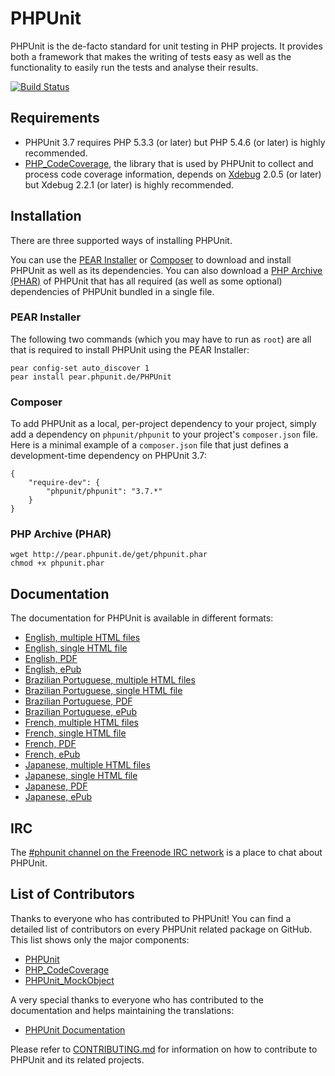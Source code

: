 # PHPUnit

PHPUnit is the de-facto standard for unit testing in PHP projects. It provides both a framework that makes the writing of tests easy as well as the functionality to easily run the tests and analyse their results.

[![Build Status](https://travis-ci.org/sebastianbergmann/phpunit.png?branch=3.7)](https://travis-ci.org/sebastianbergmann/phpunit)

## Requirements

* PHPUnit 3.7 requires PHP 5.3.3 (or later) but PHP 5.4.6 (or later) is highly recommended.
* [PHP_CodeCoverage](http://github.com/sebastianbergmann/php-code-coverage), the library that is used by PHPUnit to collect and process code coverage information, depends on [Xdebug](http://xdebug.org/) 2.0.5 (or later) but Xdebug 2.2.1 (or later) is highly recommended.

## Installation

There are three supported ways of installing PHPUnit.

You can use the [PEAR Installer](http://pear.php.net/manual/en/guide.users.commandline.cli.php) or [Composer](http://getcomposer.org/) to download and install PHPUnit as well as its dependencies. You can also download a [PHP Archive (PHAR)](http://php.net/phar) of PHPUnit that has all required (as well as some optional) dependencies of PHPUnit bundled in a single file.

### PEAR Installer

The following two commands (which you may have to run as `root`) are all that is required to install PHPUnit using the PEAR Installer:

    pear config-set auto_discover 1
    pear install pear.phpunit.de/PHPUnit

### Composer

To add PHPUnit as a local, per-project dependency to your project, simply add a dependency on `phpunit/phpunit` to your project's `composer.json` file. Here is a minimal example of a `composer.json` file that just defines a development-time dependency on PHPUnit 3.7:

    {
        "require-dev": {
            "phpunit/phpunit": "3.7.*"
        }
    }

### PHP Archive (PHAR)

    wget http://pear.phpunit.de/get/phpunit.phar
    chmod +x phpunit.phar

## Documentation

The documentation for PHPUnit is available in different formats:

* [English, multiple HTML files](http://www.phpunit.de/manual/3.7/en/index.html)
* [English, single HTML file](http://www.phpunit.de/manual/3.7/en/phpunit-book.html)
* [English, PDF](http://www.phpunit.de/manual/3.7/en/phpunit-book.pdf)
* [English, ePub](http://www.phpunit.de/manual/3.7/en/phpunit-book.epub)
* [Brazilian Portuguese, multiple HTML files](http://www.phpunit.de/manual/3.7/pt_br/index.html)
* [Brazilian Portuguese, single HTML file](http://www.phpunit.de/manual/3.7/pt_br/phpunit-book.html)
* [Brazilian Portuguese, PDF](http://www.phpunit.de/manual/3.7/pt_br/phpunit-book.pdf)
* [Brazilian Portuguese, ePub](http://www.phpunit.de/manual/3.7/pt_br/phpunit-book.epub)
* [French, multiple HTML files](http://www.phpunit.de/manual/3.7/fr/index.html)
* [French, single HTML file](http://www.phpunit.de/manual/3.7/fr/phpunit-book.html)
* [French, PDF](http://www.phpunit.de/manual/3.7/fr/phpunit-book.pdf)
* [French, ePub](http://www.phpunit.de/manual/3.7/fr/phpunit-book.epub)
* [Japanese, multiple HTML files](http://www.phpunit.de/manual/3.7/ja/index.html)
* [Japanese, single HTML file](http://www.phpunit.de/manual/3.7/ja/phpunit-book.html)
* [Japanese, PDF](http://www.phpunit.de/manual/3.7/ja/phpunit-book.pdf)
* [Japanese, ePub](http://www.phpunit.de/manual/3.7/ja/phpunit-book.epub)

## IRC

The [#phpunit channel on the Freenode IRC network](irc://irc.freenode.net/phpunit) is a place to chat about PHPUnit.

## List of Contributors

Thanks to everyone who has contributed to PHPUnit! You can find a detailed list of contributors on every PHPUnit related package on GitHub. This list shows only the major components:

* [PHPUnit](https://github.com/sebastianbergmann/phpunit/graphs/contributors)
* [PHP_CodeCoverage](https://github.com/sebastianbergmann/php-code-coverage/graphs/contributors)
* [PHPUnit_MockObject](https://github.com/sebastianbergmann/phpunit-mock-objects/graphs/contributors)

A very special thanks to everyone who has contributed to the documentation and helps maintaining the translations:

* [PHPUnit Documentation](https://github.com/sebastianbergmann/phpunit-documentation/graphs/contributors)

Please refer to [CONTRIBUTING.md](https://github.com/sebastianbergmann/phpunit/blob/master/CONTRIBUTING.md) for information on how to contribute to PHPUnit and its related projects.
